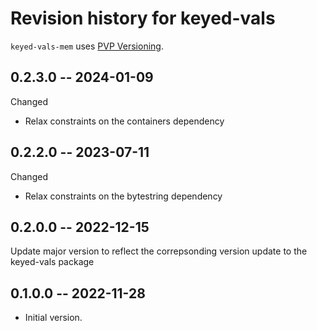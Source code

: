 # Revision history for keyed-vals

`keyed-vals-mem` uses [PVP Versioning][1].

## 0.2.3.0 -- 2024-01-09

Changed

* Relax constraints on the containers dependency

## 0.2.2.0 -- 2023-07-11

Changed

* Relax constraints on the bytestring dependency

## 0.2.0.0 -- 2022-12-15

Update major version to reflect the correpsonding version update to the
keyed-vals package

## 0.1.0.0 -- 2022-11-28

* Initial version.

[1]: https://pvp.haskell.org
